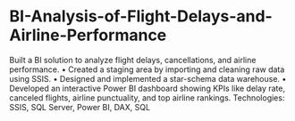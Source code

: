# BI-Analysis-of-Flight-Delays-and-Airline-Performance

 Built a BI solution to analyze flight delays, cancellations, and airline performance.
• Created a staging area by importing and cleaning raw data using SSIS.
• Designed and implemented a star-schema data warehouse.
• Developed an interactive Power BI dashboard showing KPIs like delay rate, canceled flights, airline punctuality,
and top airline rankings.
Technologies: SSIS, SQL Server, Power BI, DAX, SQL

